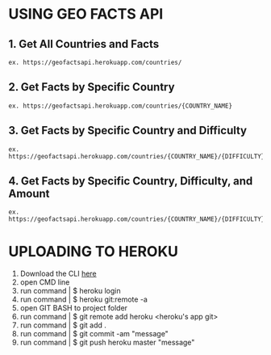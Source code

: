 # USING GEO FACTS API


## 1. Get All Countries and Facts
    ex. https://geofactsapi.herokuapp.com/countries/
## 2. Get Facts by Specific Country
    ex. https://geofactsapi.herokuapp.com/countries/{COUNTRY_NAME}

## 3. Get Facts by Specific Country and Difficulty
    ex. https://geofactsapi.herokuapp.com/countries/{COUNTRY_NAME}/{DIFFICULTY}

## 4. Get Facts by Specific Country, Difficulty, and Amount
    ex. https://geofactsapi.herokuapp.com/countries/{COUNTRY_NAME}/{DIFFICULTY}/{AMOUNT_TO_RETURN}






# UPLOADING TO HEROKU

1. Download the CLI [here](https://devcenter.heroku.com/articles/heroku-cli#install-the-heroku-cli)
2. open CMD line
3. run command | $ heroku login
4. run command | $ heroku git:remote -a <app name>
5. open GIT BASH to project folder
6. run command | $ git remote add heroku <heroku's app git> <branch>
6. run command | $ git add .
7. run command | $ git commit -am "message"
7. run command | $ git push heroku master "message"